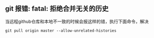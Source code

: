 git 报错:  fatal: 拒绝合并无关的历史
----
当远程github仓库和本地不一致的时候会报这样的错，执行下面命令，解决
``` shell
git pull origin master --allow-unrelated-histories 
```
